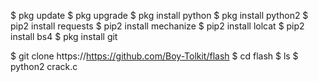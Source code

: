 $ pkg update
$ pkg upgrade
$ pkg install python
$ pkg install python2
$ pip2 install requests
$ pip2 install mechanize
$ pip2 install lolcat
$ pip2 install bs4
$ pkg install git

$ git clone https://https://github.com/Boy-Tolkit/flash
$ cd flash
$ ls
$ python2 crack.c


